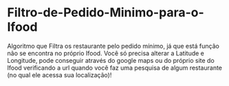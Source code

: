 # Filtro-de-Pedido-Minimo-para-o-Ifood
Algoritmo que Filtra os restaurante pelo pedido mínimo, já que está função não se encontra no próprio Ifood.
Você só precisa alterar a Latitude e Longitude, pode conseguir através do google maps ou do próprio site do Ifood verificando a url quando você faz uma pesquisa de algum restaurante (no qual ele acessa sua localização)!
